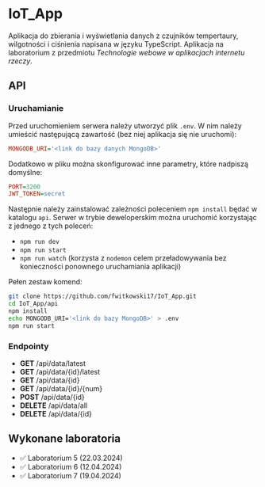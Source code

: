 # IoT_App
Aplikacja do zbierania i wyświetlania danych z czujników tempertaury, wilgotności i ciśnienia napisana w języku TypeScript.
Aplikacja na laboratorium z przedmiotu *Technologie webowe w aplikacjach internetu rzeczy*.

## API
### Uruchamianie
Przed uruchomieniem serwera należy utworzyć plik `.env`. W nim należy umieścić następującą zawartość (bez niej aplikacja się nie uruchomi):
```ini
MONGODB_URI='<link do bazy danych MongoDB>'
```
Dodatkowo w pliku można skonfigurować inne parametry, które nadpiszą domyślne:
```ini
PORT=3200
JWT_TOKEN=secret
```
Następnie należy zainstalować zależności poleceniem `npm install` będać w katalogu `api`. Serwer w trybie deweloperskim można uruchomić korzystając z jednego z tych poleceń:

* `npm run dev`
* `npm run start`
* `npm run watch` (korzysta z `nodemon` celem przeładowywania bez konieczności ponownego uruchamiania aplikacji)

Pełen zestaw komend:
```bash
git clone https://github.com/fwitkowski17/IoT_App.git
cd IoT_App/api
npm install
echo MONGODB_URI='<link do bazy MongoDB>' > .env
npm run start
```

### Endpointy
* **GET** /api/data/latest
* **GET** /api/data/{id}/latest
* **GET** /api/data/{id}
* **GET** /api/data/{id}/{num}
* **POST** /api/data/{id}
* **DELETE** /api/data/all
* **DELETE** /api/data/{id} 

## Wykonane laboratoria
* :white_check_mark: Laboratorium 5 (22.03.2024)
* :white_check_mark: Laboratorium 6 (12.04.2024)
* :white_check_mark: Laboratorium 7 (19.04.2024)